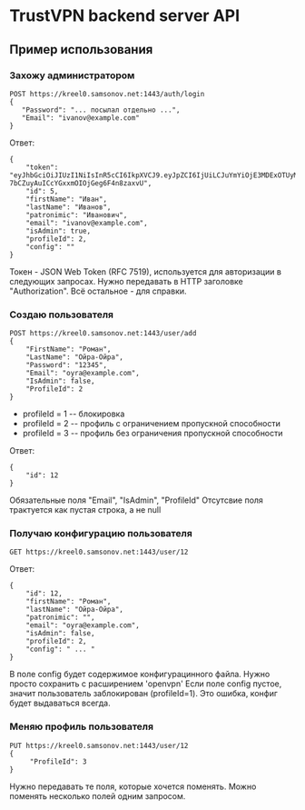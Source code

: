 # TrustVPN backend server API
## Пример использования
### Захожу администратором

```
POST https://kreel0.samsonov.net:1443/auth/login
{
   "Password": "... посылал отдельно ...",
   "Email": "ivanov@example.com"
}
```
Ответ:
```
{
    "token": "eyJhbGciOiJIUzI1NiIsInR5cCI6IkpXVCJ9.eyJpZCI6IjUiLCJuYmYiOjE3MDExOTUyMDYsImV4cCI6MTcwMTgwMDAwNiwiaWF0IjoxNzAxMTk1MjA2fQ.ZF21pHD4C-7bCZuyAuICcYGxxmOIOjGeg6F4n8zaxvU",
    "id": 5,
    "firstName": "Иван",
    "lastName": "Иванов",
    "patronimic": "Иванович",
    "email": "ivanov@example.com",
    "isAdmin": true,
    "profileId": 2,
    "config": ""
}
```
Токен - JSON Web Token (RFC 7519), используется для авторизации в следующих запросах. Нужно передавать в HTTP заголовке "Authorization". Всё остальноe - для справки.

### Создаю пользователя
```
POST https://kreel0.samsonov.net:1443/user/add
{
    "FirstName": "Роман",
    "LastName": "Ойра-Ойра",
    "Password": "12345",
    "Email": "oyra@example.com",
    "IsAdmin": false,
    "ProfileId": 2
}
```

* profileId = 1   --  блокировка
* profileId = 2   --  профиль с ограничением пропускной способности
* profileId = 3   --  профиль без ограничения пропускной способности

Ответ:
```
{
    "id": 12
}
```
Обязательные поля "Email", "IsAdmin", "ProfileId"
Отсутсвие поля трактуется как пустая строка, а не null

### Получаю конфигурацию пользователя
```
GET https://kreel0.samsonov.net:1443/user/12
```
Ответ:
```
{
    "id": 12,
    "firstName": "Роман",
    "lastName": "Ойра-Ойра",
    "patronimic": "",
    "email": "oyra@example.com",
    "isAdmin": false,
    "profileId": 2,
    "config": " ... "
}
```
В поле config будет содержимое конфигурацинного файла. Нужно просто сохранить с расширением  'openvpn'
Eсли поле config пустое, значит пользователь заблокирован (profileId=1). Это ошибка, конфиг будет выдаваться всегда.

### Меняю профиль пользователя
```
PUT https://kreel0.samsonov.net:1443/user/12
{
     "ProfileId": 3
}
```
Нужно передавать те поля, которые хочется поменять. Можно поменять несколько полей одним запросом.
